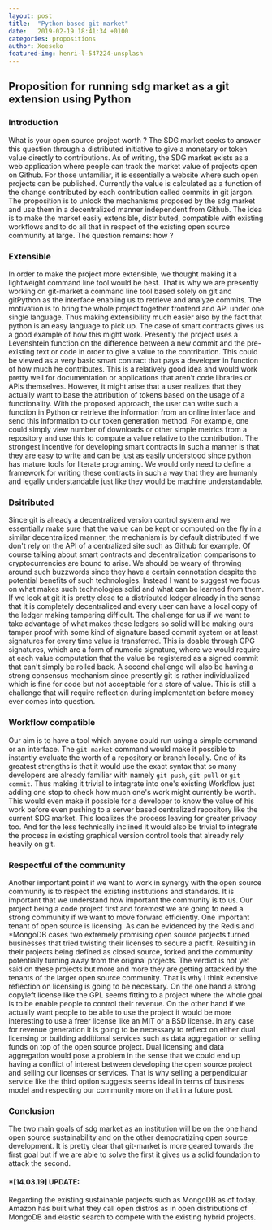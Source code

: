 ```yaml
---
layout: post
title:  "Python based git-market"
date:   2019-02-19 18:41:34 +0100
categories: propositions
author: Xoeseko
featured-img: henri-l-547224-unsplash
---
```

## Proposition for running sdg market as a git extension using Python

### Introduction
What is your open source project worth ? The SDG market seeks to answer this question through a distributed initiative to give a monetary or token value directly to contributions. As of writing, the SDG market exists as a web application where people can track the market value of projects open on Github. For those unfamiliar, it is essentially a website where such open projects can be published. Currently the value is calculated as a function of the change contributed by each contribution called commits in git jargon. The proposition is to unlock the mechanisms proposed by the sdg market and use them in a decentralized manner independent from Github. The idea is to make the market easily extensible, distributed, compatible with existing workflows and to do all that in respect of the existing open source community at large. The question remains: how ?

### Extensible
In order to make the project more extensible, we thought making it a lightweight command line tool would be best. That is why we are presently working on git-market a command line tool based solely on git and gitPython as the interface enabling us to retrieve and analyze commits. The motivation is to bring the whole project together frontend and API under one single language. Thus making extensibility much easier also by the fact that python is an easy language to pick up. The case of smart contracts gives us a good example of how this might work. Presently the project uses a Levenshtein function on the difference between a new commit and the pre-existing text or code in order to give a value to the contribution. This could be viewed as a very basic smart contract that pays a developer in function of how much he contributes. This is a relatively good idea and would work pretty well for documentation or applications that aren't code libraries or APIs themselves. However, it might arise that a user realizes that they actually want to base the attribution of tokens based on the usage of a functionality. With the proposed approach, the user can write such a function in Python or retrieve the information from an online interface and send this information to our token generation method. For example, one could simply view number of downloads or other simple metrics from a repository and use this to compute a value relative to the contribution. The strongest incentive for developing smart contracts in such a manner is that they are easy to write and can be just as easily understood since python has mature tools for literate programing. We would only need to define a framework for writing these contracts in such a way that they are humanly and legally understandable just like they would be machine understandable.

### Dsitributed
Since git is already a decentralized version control system and we essentially make sure that the value can be kept or computed on the fly in a similar decentralized manner, the mechanism is by default distributed if we don't rely on the API of a centralized site such as Github for example. Of course talking about smart contracts and decentralization comparisons to cryptocurrencies are bound to arise. We should be weary of throwing around such buzzwords since they have a certain connotation despite the potential benefits of such technologies. Instead I want to suggest we focus on what makes such technologies solid and what can be learned from them. If we look at git it is pretty close to a distributed ledger already in the sense that it is completely decentralized and every user can have a local copy of the ledger making tampering difficult. The challenge for us if we want to take advantage of what makes these ledgers so solid will be making ours tamper proof with some kind of signature based commit system or at least signatures for every time value is transferred. This is doable through GPG signatures, which are a form of numeric signature, where we would require at each value computation that the value be registered as a signed commit that can't simply be rolled back. A second challenge will also be having a strong consensus mechanism since presently git is rather individualized which is fine for code but not acceptable for a store of value. This is still a challenge that will require reflection during implementation before money ever comes into question.

### Workflow compatible
Our aim is to have a tool which anyone could run using a simple command or an interface. The `git market` command would make it possible to instantly evaluate the worth of a repository or branch locally. One of its greatest strengths is that it would use the exact syntax that so many developers are already familiar with namely `git push`, `git pull` or `git commit`. Thus making it trivial to integrate into one's existing Workflow just adding one stop to check how much one's work might currently be worth. This would even make it possible for a developer to know the value of his work before even pushing to a server based centralized repository like the current SDG market. This localizes the process leaving for greater privacy too. And for the less technically inclined it would also be trivial to integrate the process in existing graphical version control tools that already rely heavily on git.

### Respectful of the community
Another important point if we want to work in synergy with the open source community is to respect the existing institutions and standards. It is important that we understand how important the community is to us. Our project being a code project first and foremost we are going to need a strong community if we want to move forward efficiently. One important tenant of open source is licensing. As can be evidenced by the Redis and \*MongoDB cases two extremely promising open source projects turned businesses that tried twisting their licenses to secure a profit. Resulting in their projects being defined as closed source, forked and the community potentially turning away from the original projects. The verdict is not yet said on these projects but more and more they are getting attacked by the tenants of the larger open source community. That is why I think extensive reflection on licensing is going to be necessary. On the one hand a strong copyleft license like the GPL seems fitting to a project where the whole goal is to be enable people to control their revenue. On the other hand if we actually want people to be able to use the project it would be more interesting to use a freer license like an MIT or a BSD license. In any case for revenue generation it is going to be necessary to reflect on either dual licensing or building additional services such as data aggregation or selling funds on top of the open source project. Dual licensing and data aggregation would pose a problem in the sense that we could end up having a conflict of interest between developing the open source project and selling our licenses or services. That is why selling a perpendicular service like the third option suggests seems ideal in terms of business model and respecting our community more on that in a future post.

### Conclusion
The two main goals of sdg market as an institution will be on the one hand open source sustainability and on the other democratizing open source development. It is pretty clear that git-market is more geared towards the first goal but if we are able to solve the first it gives us a solid foundation to attack the second.

#### \*[14.03.19] UPDATE:
Regarding the existing sustainable projects such as MongoDB as of today. Amazon has built what they call open distros as in open distributions of MongoDB and elastic search to compete with the existing hybrid projects.
